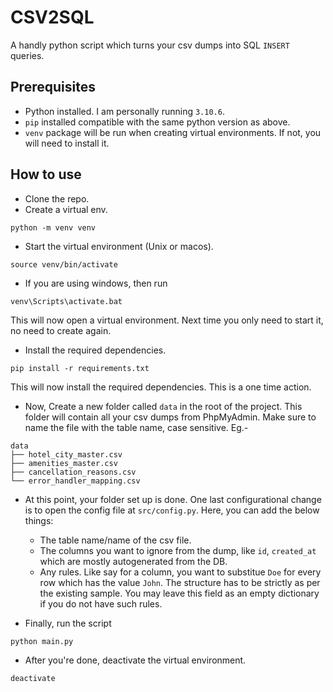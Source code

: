 # CSV2SQL
A handly python script which turns your csv dumps into SQL `INSERT` queries.

## Prerequisites
- Python installed. I am personally running `3.10.6`.
- `pip` installed compatible with the same python version as above.
- `venv` package will be run when creating virtual environments. If not, you will need to install it.

## How to use
- Clone the repo.
- Create a virtual env.
```
python -m venv venv
```
- Start the virtual environment (Unix or macos).
```
source venv/bin/activate
```
- If you are using windows, then run
```
venv\Scripts\activate.bat
```
This will now open a virtual environment. Next time you only need to start it, no need to create again.

- Install the required dependencies.
```
pip install -r requirements.txt
```
This will now install the required dependencies. This is a one time action.

- Now, Create a new folder called `data` in the root of the project. This folder will contain all your csv dumps from PhpMyAdmin. Make sure to name the file with the table name, case sensitive. Eg.-
```
data
├── hotel_city_master.csv
├── amenities_master.csv
├── cancellation_reasons.csv
└── error_handler_mapping.csv
```

- At this point, your folder set up is done. One last configurational change is to open the config file at `src/config.py`. Here, you can add the below things:
  - The table name/name of the csv file.
  - The columns you want to ignore from the dump, like `id`, `created_at` which are mostly autogenerated from the DB.
  - Any rules. Like say for a column, you want to substitue `Doe` for every row which has the value `John`. The structure has to be strictly as per the existing sample. You may leave this field as an empty dictionary if you do not have such rules.

- Finally, run the script
```
python main.py
```

- After you're done, deactivate the virtual environment.
```
deactivate
```
